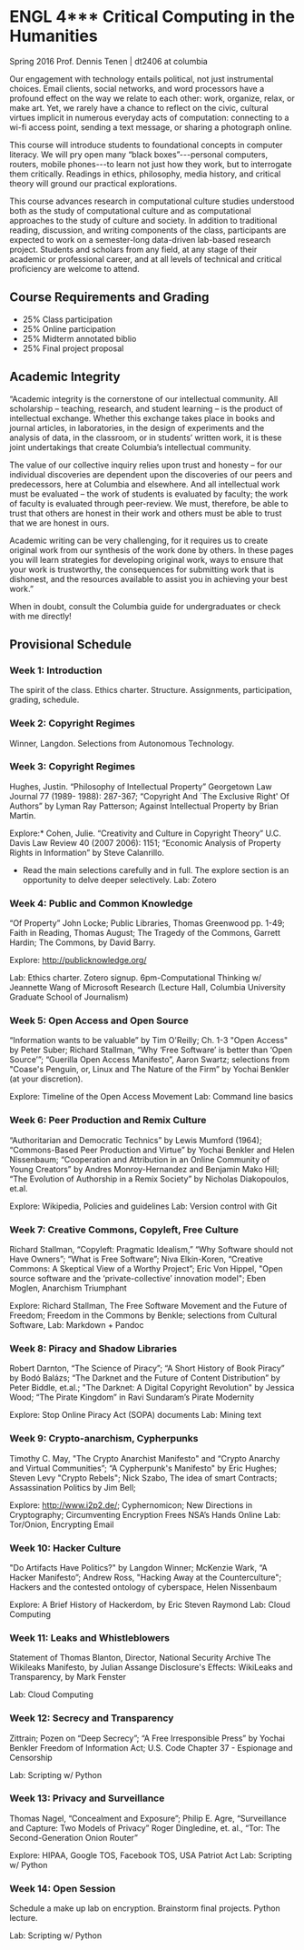 # ENGL 4\*\*\* Critical Computing in the Humanities

Spring 2016
Prof. Dennis Tenen | dt2406 at columbia  


Our engagement with technology entails political, not just instrumental
choices. Email clients, social networks, and word processors have a profound
effect on the way we relate to each other: work, organize, relax, or make art.
Yet, we rarely have a chance to reflect on the civic, cultural virtues
implicit in numerous everyday acts of computation: connecting to a wi-fi
access point, sending a text message, or sharing a photograph online.

This course will introduce students to foundational concepts in computer
literacy. We will pry open many “black boxes”---personal computers, routers,
mobile phones---to learn not just how they work, but to interrogate them
critically. Readings in ethics, philosophy, media history, and critical theory
will ground our practical explorations.

This course advances research in computational culture studies understood both
as the study of computational culture and as computational approaches to the
study of culture and society. In addition to traditional reading, discussion,
and writing components of the class, participants are expected to work on a
semester-long data-driven lab-based research project. Students and scholars
from any field, at any stage of their academic or professional career, and at
all levels of technical and critical proficiency are welcome to attend.


## Course Requirements and Grading

- 25%     Class participation
- 25%     Online participation
- 25%     Midterm annotated biblio
- 25%     Final project proposal


## Academic Integrity

“Academic integrity is the cornerstone of our intellectual community. All
scholarship – teaching, research, and student learning – is the product of
intellectual exchange. Whether this exchange takes place in books and journal
articles, in laboratories, in the design of experiments and the analysis of
data, in the classroom, or in students’ written work, it is these joint
undertakings that create Columbia’s intellectual community.

The value of our collective inquiry relies upon trust and honesty – for our
individual discoveries are dependent upon the discoveries of our peers and
predecessors, here at Columbia and elsewhere. And all intellectual work must
be evaluated – the work of students is evaluated by faculty; the work of
faculty is evaluated through peer-review. We must, therefore, be able to trust
that others are honest in their work and others must be able to trust that we
are honest in ours.

Academic writing can be very challenging, for it requires us to create
original work from our synthesis of the work done by others. In these pages
you will learn strategies for developing original work, ways to ensure that
your work is trustworthy, the consequences for submitting work that is
dishonest, and the resources available to assist you in achieving your best
work.”

When in doubt, consult the Columbia guide for undergraduates or check with me
directly!


## Provisional Schedule

### Week 1: Introduction
The spirit of the class. Ethics charter. Structure. Assignments,
participation, grading, schedule.

### Week 2: Copyright Regimes
Winner, Langdon. Selections from Autonomous Technology.

### Week 3: Copyright Regimes
Hughes, Justin. “Philosophy of Intellectual Property” Georgetown Law Journal
77 (1989- 1988): 287-367; “Copyright And `The Exclusive Right' Of Authors” by
Lyman Ray Patterson; Against Intellectual Property by Brian Martin.

Explore:* Cohen, Julie. “Creativity and Culture in Copyright Theory” U.C.
Davis Law Review 40 (2007 2006): 1151; “Economic Analysis of Property Rights
in Information” by Steve Calanrillo.

* Read the main selections carefully and in full. The explore section is an
opportunity to delve deeper selectively.
Lab: Zotero

### Week 4:  Public and Common Knowledge
“Of Property” John Locke; Public Libraries, Thomas Greenwood pp. 1-49; Faith
in Reading, Thomas August; The Tragedy of the Commons, Garrett Hardin; The
Commons, by David Barry.

Explore: http://publicknowledge.org/

Lab: Ethics charter. Zotero signup. 6pm-Computational Thinking w/ Jeannette
Wang of Microsoft Research (Lecture Hall, Columbia University Graduate School
of Journalism)

### Week 5: Open Access and Open Source
“Information wants to be valuable” by Tim O'Reilly;  Ch. 1-3 "Open Access" by
Peter Suber; Richard Stallman, “Why ‘Free Software’ is better than ‘Open
Source’”; “Guerilla Open Access Manifesto”, Aaron Swartz; selections from
"Coase's Penguin, or, Linux and The Nature of the Firm” by Yochai Benkler (at
your discretion).

Explore: Timeline of the Open Access Movement
Lab: Command line basics

### Week 6: Peer Production and Remix Culture
“Authoritarian and Democratic Technics” by Lewis Mumford (1964);
“Commons-Based Peer Production and Virtue” by Yochai Benkler and Helen
Nissenbaum; “Cooperation and Attribution in an Online Community of Young
Creators” by Andres Monroy-Hernandez and Benjamin Mako Hill; “The Evolution of
Authorship in a Remix Society” by Nicholas Diakopoulos, et.al.

Explore: Wikipedia, Policies and guidelines
Lab:  Version control with Git

### Week 7: Creative Commons, Copyleft, Free Culture
Richard Stallman,  “Copyleft: Pragmatic Idealism,” “Why Software should not
Have Owners”;  “What is Free Software”; Niva Elkin-Koren, “Creative Commons: A
Skeptical View of a Worthy Project”; Eric Von Hippel, "Open source software
and the ‘private-collective’ innovation model"; Eben Moglen, Anarchism
Triumphant

Explore: Richard Stallman, The Free Software Movement and the Future of
Freedom; Freedom in the Commons by Benkle; selections from Cultural Software, 
Lab:  Markdown + Pandoc

### Week 8: Piracy and Shadow Libraries
Robert Darnton, “The Science of Piracy”; “A Short History of Book Piracy” by
Bodó Balázs; “The Darknet and the Future of Content Distribution” by Peter
Biddle, et.al.; "The Darknet: A Digital Copyright Revolution" by Jessica Wood;
“The Pirate Kingdom” in Ravi Sundaram’s Pirate Modernity

Explore:  Stop Online Piracy Act (SOPA) documents
    Lab: Mining text

### Week 9: Crypto-anarchism, Cypherpunks

Timothy C. May, "The Crypto Anarchist Manifesto" and “Crypto Anarchy and
Virtual Communities”; “A Cypherpunk's Manifesto" by Eric Hughes; Steven Levy
"Crypto Rebels"; Nick Szabo, The idea of smart Contracts; Assassination
Politics by Jim Bell;

Explore:  http://www.i2p2.de/; Cyphernomicon; New Directions in Cryptography;
Circumventing Encryption Frees NSA’s Hands Online
Lab: Tor/Onion, Encrypting Email

### Week 10: Hacker Culture
"Do Artifacts Have Politics?" by Langdon Winner; McKenzie Wark, “A Hacker
Manifesto”; Andrew Ross, "Hacking Away at the Counterculture"; Hackers and the
contested ontology of cyberspace, Helen Nissenbaum

Explore: A Brief History of Hackerdom, by Eric Steven Raymond
Lab:  Cloud Computing

### Week 11: Leaks and Whistleblowers 
Statement of Thomas Blanton, Director, National Security Archive
The Wikileaks Manifesto, by Julian Assange
Disclosure's Effects: WikiLeaks and Transparency, by Mark Fenster

Lab:  Cloud Computing 

### Week 12: Secrecy and Transparency

Zittrain; Pozen on “Deep Secrecy”; “A Free Irresponsible Press” by Yochai Benkler
Freedom of Information Act; U.S. Code Chapter 37 - Espionage and Censorship

Lab:  Scripting w/ Python

### Week 13: Privacy and Surveillance

Thomas Nagel, “Concealment and Exposure”; Philip E. Agre, “Surveillance and Capture: Two Models of Privacy”
Roger Dingledine, et. al., “Tor: The Second-Generation Onion Router”

Explore: HIPAA, Google TOS, Facebook TOS, USA Patriot Act
Lab:  Scripting w/ Python

### Week 14: Open Session

Schedule a make up lab on encryption. Brainstorm final projects. Python
lecture.

Lab:  Scripting w/ Python



